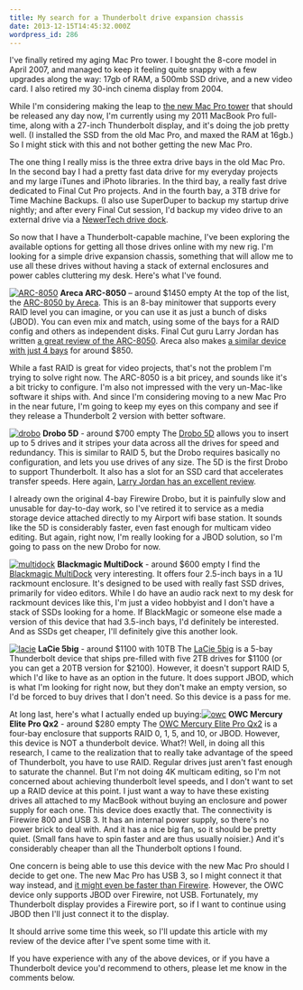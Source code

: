 ```yaml
---
title: My search for a Thunderbolt drive expansion chassis
date: 2013-12-15T14:45:32.000Z
wordpress_id: 286
---
```


I've finally retired my aging Mac Pro tower. I bought the 8-core model in April 2007, and managed to keep it feeling quite snappy with a few upgrades along the way: 17gb of RAM, a 500mb SSD drive, and a new video card. I also retired my 30-inch cinema display from 2004.

While I'm considering making the leap to [the new Mac Pro tower](http://www.apple.com/mac-pro/) that should be released any day now, I'm currently using my 2011 MacBook Pro full-time, along with a 27-inch Thunderbolt display, and it's doing the job pretty well. (I installed the SSD from the old Mac Pro, and maxed the RAM at 16gb.) So I might stick with this and not bother getting the new Mac Pro.

The one thing I really miss is the three extra drive bays in the old Mac Pro. In the second bay I had a pretty fast data drive for my everyday projects and my large iTunes and iPhoto libraries. In the third bay, a really fast drive dedicated to Final Cut Pro projects. And in the fourth bay, a 3TB drive for Time Machine Backups. (I also use SuperDuper to backup my startup drive nightly; and after every Final Cut session, I'd backup my video drive to an external drive via a [NewerTech drive dock](http://www.newertech.com/products/voyagerq.php).

So now that I have a Thunderbolt-capable machine, I've been exploring the available options for getting all those drives online with my new rig. I'm looking for a simple drive expansion chassis, something that will allow me to use all these drives without having a stack of external enclosures and power cables cluttering my desk. Here's what I've found.

[![ARC-8050](http://www.pascal.com/diary/wp-content/uploads/2013/12/ARC-8050.jpg)](http://www.areca.us/products/thunderbolt.htm) **Areca ARC-8050** – around $1450 empty At the top of the list, the [ARC-8050 by Areca](http://www.areca.us/products/thunderbolt.htm). This is an 8-bay minitower that supports every RAID level you can imagine, or you can use it as just a bunch of disks (JBOD). You can even mix and match, using some of the bays for a RAID config and others as independent disks. Final Cut guru Larry Jordan has written [a great review of the ARC-8050](http://www.larryjordan.biz/product-review-areca-8050-thunderbolt-raid/). Areca also makes [a similar device with just 4 bays](http://www.areca.us/products/thunderbolt5026.htm) for around $850.

While a fast RAID is great for video projects, that's not the problem I'm trying to solve right now. The ARC-8050 is a bit pricey, and sounds like it's a bit tricky to configure. I'm also not impressed with the very un-Mac-like software it ships with. And since I'm considering moving to a new Mac Pro in the near future, I'm going to keep my eyes on this company and see if they release a Thunderbolt 2 version with better software.

[![drobo](http://www.pascal.com/diary/wp-content/uploads/2013/12/drobo.jpg)](http://www.drobo.com/products/professionals/drobo-5d/) **Drobo 5D** \- around $700 empty The [Drobo 5D](http://www.drobo.com/products/professionals/drobo-5d/) allows you to insert up to 5 drives and it stripes your data across all the drives for speed and redundancy. This is similar to RAID 5, but the Drobo requires basically no configuration, and lets you use drives of any size. The 5D is the first Drobo to support Thunderbolt. It also has a slot for an SSD card that accelerates transfer speeds. Here again, [Larry Jordan has an excellent review](http://www.larryjordan.biz/product-review-drobo-5d/).

I already own the original 4-bay Firewire Drobo, but it is painfully slow and unusable for day-to-day work, so I've retired it to service as a media storage device attached directly to my Airport wifi base station. It sounds like the 5D is considerably faster, even fast enough for multicam video editing. But again, right now, I'm really looking for a JBOD solution, so I'm going to pass on the new Drobo for now.

[![multidock](http://www.pascal.com/diary/wp-content/uploads/2013/12/multidock.jpg)](http://www.blackmagicdesign.com/products/blackmagicmultidock) **Blackmagic MultiDock** \- around $600 empty I find the [Blackmagic MultiDock](http://www.blackmagicdesign.com/products/blackmagicmultidock) very interesting. It offers four 2.5-inch bays in a 1U rackmount enclosure. It's designed to be used with really fast SSD drives, primarily for video editors. While I do have an audio rack next to my desk for rackmount devices like this, I'm just a video hobbyist and I don't have a stack of SSDs looking for a home. If BlackMagic or someone else made a version of this device that had 3.5-inch bays, I'd definitely be interested. And as SSDs get cheaper, I'll definitely give this another look.

[![lacie](http://www.pascal.com/diary/wp-content/uploads/2013/12/lacie.jpg)](http://www.lacie.com/us/products/product.htm?id=10607) **LaCie 5big** \- around $1100 with 10TB The [LaCie 5big](http://www.lacie.com/us/products/product.htm?id=10607) is a 5-bay Thunderbolt device that ships pre-filled with five 2TB drives for $1100 (or you can get a 20TB version for $2100). However, it doesn't support RAID 5, which I'd like to have as an option in the future. It does support JBOD, which is what I'm looking for right now, but they don't make an empty version, so I'd be forced to buy drives that I don't need. So this device is a pass for me.

At long last, here's what I actually ended up buying:[![owc](http://www.pascal.com/diary/wp-content/uploads/2013/12/owc.jpg)](http://eshop.macsales.com/item/OWC/M3QX2KIT0GB/) **OWC Mercury Elite Pro Qx2** \- around $280 empty The [OWC Mercury Elite Pro Qx2](http://eshop.macsales.com/item/OWC/M3QX2KIT0GB/) is a four-bay enclosure that supports RAID 0, 1, 5, and 10, or JBOD. However, this device is NOT a thunderbolt device. What?! Well, in doing all this research, I came to the realization that to really take advantage of the speed of Thunderbolt, you have to use RAID. Regular drives just aren't fast enough to saturate the channel. But I'm not doing 4K multicam editing, so I'm not concerned about achieving thunderbolt level speeds, and I don't want to set up a RAID device at this point. I just want a way to have these existing drives all attached to my MacBook without buying an enclosure and power supply for each one. This device does exactly that. The connectivity is Firewire 800 and USB 3\. It has an internal power supply, so there's no power brick to deal with. And it has a nice big fan, so it should be pretty quiet. (Small fans have to spin faster and are thus usually noisier.) And it's considerably cheaper than all the Thunderbolt options I found.

One concern is being able to use this device with the new Mac Pro should I decide to get one. The new Mac Pro has USB 3, so I might connect it that way instead, and [it might even be faster than Firewire](http://terrywhite.com/firewire-800-vs-usb-3-which-is-faster/). However, the OWC device only supports JBOD over Firewire, not USB. Fortunately, my Thunderbolt display provides a Firewire port, so if I want to continue using JBOD then I'll just connect it to the display.

It should arrive some time this week, so I'll update this article with my review of the device after I've spent some time with it.

If you have experience with any of the above devices, or if you have a Thunderbolt device you'd recommend to others, please let me know in the comments below.


